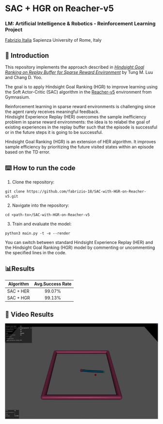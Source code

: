 # SAC + HGR on Reacher-v5  

### LM: Artificial Intelligence & Robotics - Reinforcement Learning Project
[Fabrizio Italia](https://github.com/fabrizio-18)
Sapienza University of Rome, Italy  

## 📌 Introduction  
This repository implements the approach described in [*Hindsight Goal Ranking on Replay Buffer for Sparse Reward Environment*](https://arxiv.org/abs/2110.15043) by Tung M. Luu and Chang D. Yoo. 

The goal is to apply Hindsight Goal Ranking (HGR) to improve learning using the Soft Actor-Critic (SAC) algorithm in the [Reacher-v5](https://gymnasium.farama.org/environments/mujoco/reacher/) environment from Gymnasium.

Reinforcement learning in sparse reward environments is challenging since the agent rarely receives meaningful feedback.  
Hindsight Experience Replay (HER) overcomes the sample inefficiency problem in sparse reward environments: the idea is to relabel the goal of existing experiences in the replay buffer such that the episode is successful or in the future steps it is going to be successful.  

Hindsight Goal Ranking (HGR) is an extension of HER algorithm. It improves sample efficiency by prioritizing the future visited states within an
episode based on the TD error.

## ⌨️ How to run the code
1. Clone the repository:
```
git clone https://github.com/fabrizio-18/SAC-with-HGR-on-Reacher-v5.git
```
2. Navigate into the repository:
```
cd <path-to>/SAC-with-HGR-on-Reacher-v5
```
3. Train and evaluate the model:
```
python3 main.py -t -e --render
```
You can switch between standard Hindsight Experience Replay (HER) and the Hindsight Goal Ranking (HGR) model by commenting or uncommenting the specified lines in the code.

## 📊Results
| Algorithm  | Avg.Success Rate|
|------------|:-------------:|
| SAC + HER  | 99.07%         |
| SAC + HGR  | 99.13%         |


## 🎥 Video Results  

![Demo](src/video.gif)
